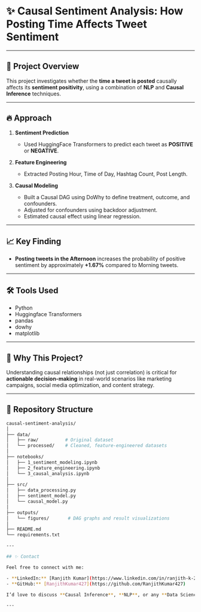 # ✨ Causal Sentiment Analysis: How Posting Time Affects Tweet Sentiment

---

## 🚀 Project Overview
This project investigates whether the **time a tweet is posted** causally affects its **sentiment positivity**, using a combination of **NLP** and **Causal Inference** techniques.

---

## 🔥 Approach

1. **Sentiment Prediction**  
   - Used HuggingFace Transformers to predict each tweet as **POSITIVE** or **NEGATIVE**.

2. **Feature Engineering**  
   - Extracted Posting Hour, Time of Day, Hashtag Count, Post Length.

3. **Causal Modeling**  
   - Built a Causal DAG using DoWhy to define treatment, outcome, and confounders.
   - Adjusted for confounders using backdoor adjustment.
   - Estimated causal effect using linear regression.

---

## 📈 Key Finding
- **Posting tweets in the Afternoon** increases the probability of positive sentiment by approximately **+1.67%** compared to Morning tweets.

---

## 🛠 Tools Used
- Python
- Huggingface Transformers
- pandas
- dowhy
- matplotlib

---

## 📢 Why This Project?
Understanding causal relationships (not just correlation) is critical for **actionable decision-making** in real-world scenarios like marketing campaigns, social media optimization, and content strategy.

---

## 📂 Repository Structure

```bash
causal-sentiment-analysis/
│
├── data/
│   ├── raw/          # Original dataset
│   └── processed/    # Cleaned, feature-engineered datasets
│
├── notebooks/
│   ├── 1_sentiment_modeling.ipynb
│   ├── 2_feature_engineering.ipynb
│   └── 3_causal_analysis.ipynb
│
├── src/
│   ├── data_processing.py
│   ├── sentiment_model.py
│   └── causal_model.py
│
├── outputs/
│   └── figures/       # DAG graphs and result visualizations
│
├── README.md
└── requirements.txt

---

## ✨ Contact

Feel free to connect with me:

- **LinkedIn:** [Ranjith Kumar](https://www.linkedin.com/in/ranjith-k-2144478a/)
- **GitHub:** [RanjithKumar427](https://github.com/RanjithKumar427)

I’d love to discuss **Causal Inference**, **NLP**, or any **Data Science collaborations**!

---
